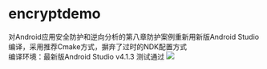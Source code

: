 # encryptdemo
对Android应用安全防护和逆向分析的第八章防护案例重新用新版Android Studio编译，采用推荐Cmake方式，摒弃了过时的NDK配置方式  
编译环境：最新版Android Studio v4.1.3 测试通过
![](https://raw.githubusercontent.com/la0s/la0s.github.io/master/screenshots/2021.4.6.md.png)
